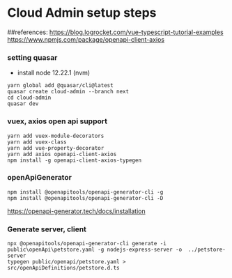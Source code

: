 # Cloud Admin setup steps

##references:
https://blog.logrocket.com/vue-typescript-tutorial-examples \
https://www.npmjs.com/package/openapi-client-axios

### setting quasar
- install node 12.22.1 (nvm)
```
yarn global add @quasar/cli@latest
quasar create cloud-admin --branch next
cd cloud-admin
quasar dev
```


### vuex, axios open api support
```
yarn add vuex-module-decorators
yarn add vuex-class
yarn add vue-property-decorator
yarn add axios openapi-client-axios
npm install -g openapi-client-axios-typegen
```

### openApiGenerator
```
npm install @openapitools/openapi-generator-cli -g
npm install @openapitools/openapi-generator-cli -D
```
https://openapi-generator.tech/docs/installation

### Generate server, client
```
npx @openapitools/openapi-generator-cli generate -i public\openApi\petstore.yaml -g nodejs-express-server -o  ../petstore-server
typegen public/openapi/petstore.yaml > src/openApiDefinitions/petstore.d.ts
```
